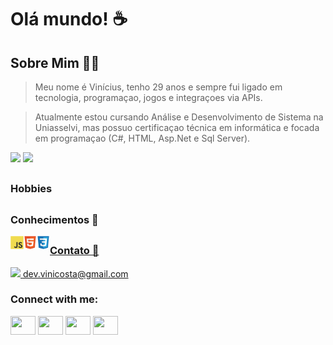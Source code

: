 
 
#  Olá mundo! ☕

## Sobre Mim 👨‍💻
 
> Meu nome é Vinícius, tenho 29 anos e sempre fui ligado em tecnologia, programaçao, jogos e integraçoes via APIs. 

> Atualmente estou cursando Análise e Desenvolvimento de Sistema na Uniasselvi, mas possuo certificaçao técnica em informática e focada em programaçao (C#, HTML, Asp.Net e Sql Server).


<img height="120em"  src="https://github-readme-stats.vercel.app/api?username=vgh0st&show_icons=true&theme=radical&include_all_commits=true&count_private=true"> <img height="120em"  src="https://github-readme-stats.vercel.app/api/top-langs/?username=vgh0st&layout=compact&langs_count=16&theme=radical">

##


### Hobbies 


##

### Conhecimentos 🧠
<a href="https://pt.wikipedia.org/wiki/JavaScript"> <img align="left" alt="Discord" width="21px" src="https://raw.githubusercontent.com/devicons/devicon/master/icons/javascript/javascript-original.svg" /> 
<a href="https://pt.wikipedia.org/wiki/HTML#"> <img align="left" alt="Discord" width="21px" src="https://raw.githubusercontent.com/devicons/devicon/master/icons/html5/html5-original.svg" />
<a href="https://pt.wikipedia.org/wiki/Cascading_Style_Sheets"> <img align="left" alt="Discord" width="21px" src="https://raw.githubusercontent.com/devicons/devicon/master/icons/css3/css3-original.svg" />

##

### Contato 📧

<img src="https://cdn-icons-png.flaticon.com/512/324/324123.png" width="24px">  dev.vinicosta@gmail.com
<h3 align="left">Connect with me:</h3>
<p align="left">
<a href="your link" target="blank"><img align="center" src="https://cdn.jsdelivr.net/npm/simple-icons@3.0.1/icons/twitter.svg" alt="" height="30" width="40" /></a>
<a href="your link" target="blank"><img align="center" src="https://cdn.jsdelivr.net/npm/simple-icons@3.0.1/icons/linkedin.svg" alt="" height="30" width="40" /></a>
<a href="your link" target="blank"><img align="center" src="https://cdn.jsdelivr.net/npm/simple-icons@3.0.1/icons/instagram.svg" alt="" height="30" width="40" /></a>
<a href="your link" target="blank"><img align="center" src="https://cdn.jsdelivr.net/npm/simple-icons@3.0.1/icons/youtube.svg" alt="" height="30" width="40" /></a>
</p>

##
